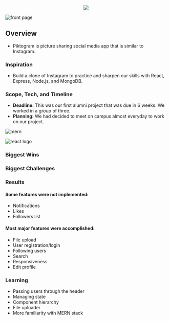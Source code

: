 <p align="center">
  <img src="../master/logo.png">
</p>

![front page](../master/front_page.png)

## Overview
- Piktogram is picture sharing social media app that is similar to Instagram.

### Inspiration
- Build a clone of Instagram to practice and sharpen our skills with React, Express, Node.js, and MongoDB.

### Scope, Tech, and Timeline
- **Deadline:** This was our first alumni project that was due in 6 weeks. We worked in a group of three.
- **Planning:** We had decided to meet on campus almost everyday to work on our project.

![mern](../master/mern.jpg)

![react logo](../master/react.png)

### Biggest Wins

### Biggest Challenges

### Results
#### Some features were not implemented:
- Notifications
- Likes
- Followers list

#### Most major features were accomplished:
- File upload
- User registration/login
- Following users
- Search
- Responsiveness
- Edit profile


### Learning
- Passing users through the header
- Managing state
- Component hierarchy 
- File uploader
- More familiarity with MERN stack
